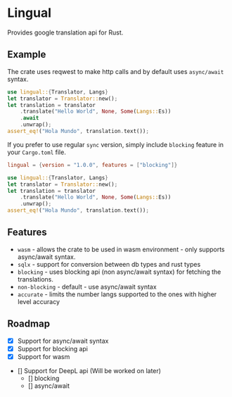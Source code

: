 # Lingual

Provides google translation api for Rust.

## Example

The crate uses reqwest to make http calls and by default uses `async/await` syntax.

```rs
use lingual::{Translator, Langs}
let translator = Translator::new();
let translation = translator
    .translate("Hello World", None, Some(Langs::Es))
    .await
    .unwrap();
assert_eq!("Hola Mundo", translation.text());
```

If you prefer to use regular `sync` version, simply include `blocking` feature in your `Cargo.toml` file.

```toml
lingual = {version = "1.0.0", features = ["blocking"]}
```

```rs
use lingual::{Translator, Langs}
let translator = Translator::new();
let translation = translator
    .translate("Hello World", None, Some(Langs::Es))
    .unwrap();
assert_eq!("Hola Mundo", translation.text());
```

## Features

- `wasm` - allows the crate to be used in wasm environment - only supports async/await syntax.
- `sqlx` - support for conversion between db types and rust types
- `blocking` - uses blocking api (non async/await syntax) for fetching the translations.
- `non-blocking` - default - use async/await syntax
- `accurate` - limits the number langs supported to the ones with higher level accuracy

## Roadmap

- [x] Support for async/await syntax
- [x] Support for blocking api
- [x] Support for wasm
- [] Support for DeepL api (Will be worked on later)
  - [] blocking
  - [] async/await
